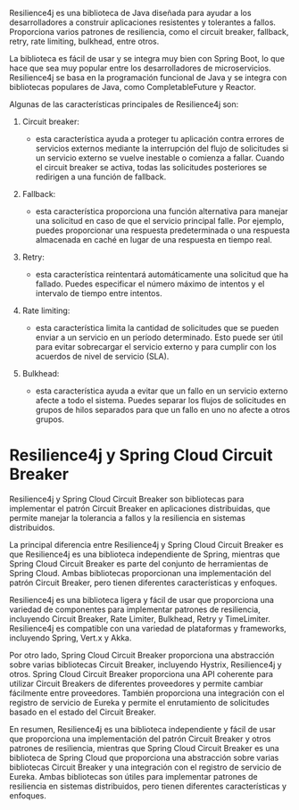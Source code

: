 Resilience4j es una biblioteca de Java diseñada para ayudar a los desarrolladores a construir aplicaciones resistentes y tolerantes a fallos. Proporciona varios patrones de resiliencia, como el circuit breaker, fallback, retry, rate limiting, bulkhead, entre otros.

La biblioteca es fácil de usar y se integra muy bien con Spring Boot, lo que hace que sea muy popular entre los desarrolladores de microservicios. Resilience4j se basa en la programación funcional de Java y se integra con bibliotecas populares de Java, como CompletableFuture y Reactor.

Algunas de las características principales de Resilience4j son:

1. Circuit breaker:
	- esta característica ayuda a proteger tu aplicación contra errores de servicios externos mediante la interrupción del flujo de solicitudes si un servicio externo se vuelve inestable o comienza a fallar. Cuando el circuit breaker se activa, todas las solicitudes posteriores se redirigen a una función de fallback.
    
2. Fallback:
	- esta característica proporciona una función alternativa para manejar una solicitud en caso de que el servicio principal falle. Por ejemplo, puedes proporcionar una respuesta predeterminada o una respuesta almacenada en caché en lugar de una respuesta en tiempo real.
    
3. Retry:
	- esta característica reintentará automáticamente una solicitud que ha fallado. Puedes especificar el número máximo de intentos y el intervalo de tiempo entre intentos.
    
4. Rate limiting:
	- esta característica limita la cantidad de solicitudes que se pueden enviar a un servicio en un período determinado. Esto puede ser útil para evitar sobrecargar el servicio externo y para cumplir con los acuerdos de nivel de servicio (SLA).
    
5. Bulkhead:
	- esta característica ayuda a evitar que un fallo en un servicio externo afecte a todo el sistema. Puedes separar los flujos de solicitudes en grupos de hilos separados para que un fallo en uno no afecte a otros grupos.
    

# Resilience4j y Spring Cloud Circuit Breaker

Resilience4j y Spring Cloud Circuit Breaker son bibliotecas para implementar el patrón Circuit Breaker en aplicaciones distribuidas, que permite manejar la tolerancia a fallos y la resiliencia en sistemas distribuidos.

La principal diferencia entre Resilience4j y Spring Cloud Circuit Breaker es que Resilience4j es una biblioteca independiente de Spring, mientras que Spring Cloud Circuit Breaker es parte del conjunto de herramientas de Spring Cloud. Ambas bibliotecas proporcionan una implementación del patrón Circuit Breaker, pero tienen diferentes características y enfoques.

Resilience4j es una biblioteca ligera y fácil de usar que proporciona una variedad de componentes para implementar patrones de resiliencia, incluyendo Circuit Breaker, Rate Limiter, Bulkhead, Retry y TimeLimiter. Resilience4j es compatible con una variedad de plataformas y frameworks, incluyendo Spring, Vert.x y Akka.

Por otro lado, Spring Cloud Circuit Breaker proporciona una abstracción sobre varias bibliotecas Circuit Breaker, incluyendo Hystrix, Resilience4j y otros. Spring Cloud Circuit Breaker proporciona una API coherente para utilizar Circuit Breakers de diferentes proveedores y permite cambiar fácilmente entre proveedores. También proporciona una integración con el registro de servicio de Eureka y permite el enrutamiento de solicitudes basado en el estado del Circuit Breaker.

En resumen, Resilience4j es una biblioteca independiente y fácil de usar que proporciona una implementación del patrón Circuit Breaker y otros patrones de resiliencia, mientras que Spring Cloud Circuit Breaker es una biblioteca de Spring Cloud que proporciona una abstracción sobre varias bibliotecas Circuit Breaker y una integración con el registro de servicio de Eureka. Ambas bibliotecas son útiles para implementar patrones de resiliencia en sistemas distribuidos, pero tienen diferentes características y enfoques.